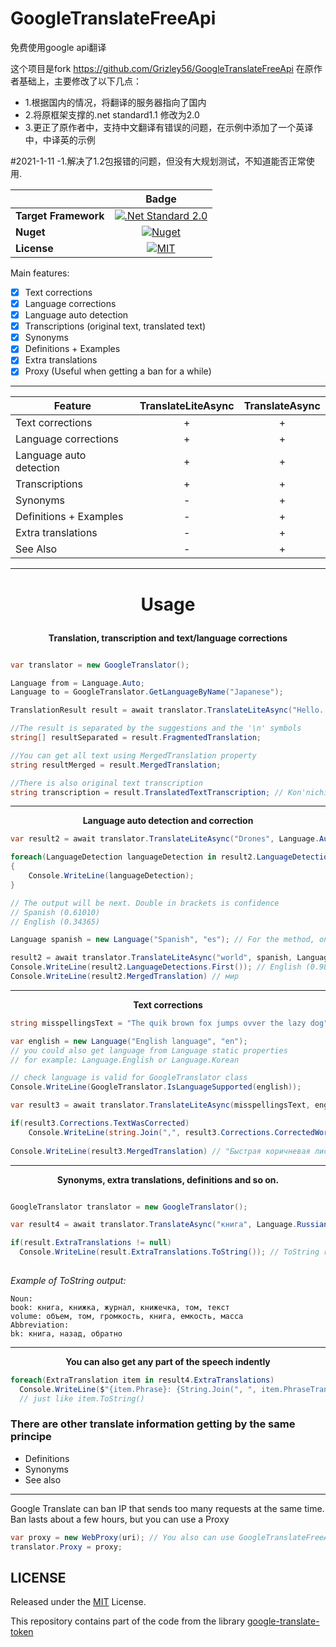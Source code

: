 # GoogleTranslateFreeApi
免费使用google api翻译

这个项目是fork https://github.com/Grizley56/GoogleTranslateFreeApi 
在原作者基础上，主要修改了以下几点：
- 1.根据国内的情况，将翻译的服务器指向了国内
- 2.将原框架支撑的.net standard1.1 修改为2.0
- 3.更正了原作者中，支持中文翻译有错误的问题，在示例中添加了一个英译中，中译英的示例

#2021-1-11
-1.解决了1.2包报错的问题，但没有大规划测试，不知道能否正常使用.

| 	                   |  	Badge		|
| -------------------------|:------------------:|
| **Target Framework**     | [![.Net Standard 2.0](https://img.shields.io/badge/.NET%20Standard-1.1-green.svg)](https://docs.microsoft.com/ru-ru/dotnet/standard/net-standard) |
| **Nuget**		   | [![Nuget](https://img.shields.io/nuget/v/GoogleTranslateFreeApi.svg)](https://www.nuget.org/packages/GoogleTranslateFreeApi/)
| **License** 		   | [![MIT](https://img.shields.io/github/license/Grizley56/GoogleTranslateFreeApi.svg)](https://opensource.org/licenses/MIT) |

Main features:
- [x] Text corrections
- [x] Language corrections
- [x] Language auto detection
- [x] Transcriptions (original text, translated text)
- [x] Synonyms
- [x] Definitions + Examples
- [x] Extra translations
- [x] Proxy (Useful when getting a ban for a while)

---
| Feature                  | TranslateLiteAsync | TranslateAsync  |
| -------------------------|:------------------:|:---------------:|
| Text corrections         |         +          |         +       |
| Language corrections     |         +          |         +       |
| Language auto detection  |         +          |         +       |
| Transcriptions           |         +          |         +       |
| Synonyms                 |         -          |         +       |
| Definitions + Examples   |         -          |         +       |
| Extra translations       |         -          |         +       |
| See Also                 |         -          |         +       |
---

# <p align="center"> Usage </p>

<p align="center"><b>Translation, transcription and text/language corrections</b></p>

```C#

var translator = new GoogleTranslator();

Language from = Language.Auto;
Language to = GoogleTranslator.GetLanguageByName("Japanese");

TranslationResult result = await translator.TranslateLiteAsync("Hello. How are you?", from, to);

//The result is separated by the suggestions and the '\n' symbols
string[] resultSeparated = result.FragmentedTranslation;

//You can get all text using MergedTranslation property
string resultMerged = result.MergedTranslation;

//There is also original text transcription
string transcription = result.TranslatedTextTranscription; // Kon'nichiwa! Ogenkidesuka?

```
---
<p align="center"><b>Language auto detection and correction</b></p>


```C#
var result2 = await translator.TranslateLiteAsync("Drones", Language.Auto, Language.Czech);

foreach(LanguageDetection languageDetection in result2.LanguageDetections)
{
	Console.WriteLine(languageDetection);
}

// The output will be next. Double in brackets is confidence
// Spanish (0.61010)
// English (0.34365)

Language spanish = new Language("Spanish", "es"); // For the method, only the second parameter is important (ISO639)

result2 = await translator.TranslateLiteAsync("world", spanish, Language.Czech);
Console.WriteLine(result2.LanguageDetections.First()); // English (0.98828)
Console.WriteLine(result2.MergedTranslation) // мир
```
---
<p align="center"><b>Text corrections</b></p>

```C#
string misspellingsText = "The quik brown fox jumps ovver the lazy dog"

var english = new Language("English language", "en");
// you could also get language from Language static properties
// for example: Language.English or Language.Korean

// check language is valid for GoogleTranslator class
Console.WriteLine(GoogleTranslator.IsLanguageSupported(english)); 

var result3 = await translator.TranslateLiteAsync(misspellingsText, english, GoogleTranslator.GetLanguageByISO("ru"));

if(result3.Corrections.TextWasCorrected)
	Console.WriteLine(string.Join(",", result3.Corrections.CorrectedWords); // "quick", "over"
	
Console.WriteLine(result3.MergedTranslation) // "Быстрая коричневая лиса прыгает через ленивую собаку"

```
---
<p align="center"><b>Synonyms, extra translations, definitions and so on. </b> </p>

```C#

GoogleTranslator translator = new GoogleTranslator();

var result4 = await translator.TranslateAsync("книга", Language.Russian, Language.English);

if(result.ExtraTranslations != null)
  Console.WriteLine(result.ExtraTranslations.ToString()); // ToString returns friendly for reading string
  
```
_Example of ToString output:_ 

```
Noun:
book: книга, книжка, журнал, книжечка, том, текст
volume: объем, том, громкость, книга, емкость, масса
Abbreviation:
bk: книга, назад, обратно
```
---
<p align="center"><b>You can also get any part of the speech indently</b></p>

```C#
foreach(ExtraTranslation item in result4.ExtraTranslations)
  Console.WriteLine($"{item.Phrase}: {String.Join(", ", item.PhraseTranslations)}"); 
  // just like item.ToString()
```
### There are other translate information getting by the same principe
- Definitions
- Synonyms
- See also

---
Google Translate can ban IP that sends too many requests at the same time. Ban lasts about a few hours, but you can use a Proxy
```C#
var proxy = new WebProxy(uri); // You also can use GoogleTranslateFreeApi.Proxy class for this
translator.Proxy = proxy;
```

## LICENSE

Released under the [MIT](https://opensource.org/licenses/MIT) License.

This repository сontains part of the code from the library [google-translate-token](https://github.com/matheuss/google-translate-token)

